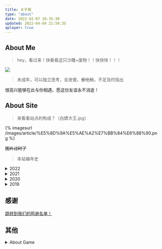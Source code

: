```yaml
---
title: 关于我
type: "about"
date: 2022-02-07 16:35:30
updated: 2022-04-04 21:50:35
aplayer: true
---
```


## About Me
>hey，看过来！快看看这只沙雕+废物！！快快快！！！
>

<div class="text-center">
  <div class="site-author-avatar">
    <img src="https://q1.qlogo.cn/g?b=qq&nk=2271225249&s=640">
  </div>
</div>

> 未成年，可以独立思考，会发傻，~~爱吃桃~~，不足及时指出


很高兴能够在此与你相遇，愿这份友谊永不消逝！


## About Site
>来看看站点的构成？（白嫖大王.jpg）

{% imagesurl /images/article/%E5%8D%9A%E5%AE%A2%E7%BB%84%E6%88%90.png %}

~~图片过时了~~

>本站编年史

<details>
<summary>2022</summary>

### 2022-6-7
博客静态资源cdn由JsDelivr更换为ElemeUnpkg镜像，保证基础访问速度


### 2022-6-7
<a href="https://github.com/tianxiang-tester/img">tianxiang-tester/img</a> 更新

将原包进行拆分，分别为arknights(0.x)、genshin(1.x)、others(2.x)

每个包体分版本上传至NPM，壁纸版本号为(10.x)

**博客CDN由CloudFlare更换为腾讯CDN（能用就行）**

### 2022-6-5
<a href="https://github.com/tianxiang-tester/img">tianxiang-tester/img</a> 更新

将原包进行拆分，分别为arknights(0.x)、genshin(1.x)、others(2.x)

每个包体分版本上传至NPM，壁纸版本号为(10.x)

**博客CDN由CloudFlare更换为腾讯CDN（能用就行）**

### 2022-6-4
Python开发遇到困难，未知的HTTPX报错，继续使用php开发并使用learncloud提供的数据存储服务

顺便把支付宝实名换成我自己的了，对某些服务商进行实名认证

将保存在本地的明日方舟立绘上传至DogeCloud

### 2022-6-3
尝试使用php开发Github OAuth登录，将明日方舟的包体解码，立绘存储在本地

开发遇到困难：php没有内置好用的NoSQL数据库（不会用SQL语句查询）后采用Python开发

### 2022-3-26
初次部署Wexagonal <a class="heimu" little="HPP的升级版就是HPP+">(hexoplusplus plus)</a>

### 2022-3-25
购买域名<a href="https://prts.top">prts.top</a>，作为<a href="https://arknights.asia">arknights.asia</a>域名到期后的新域名

续费域名<a href="https://www.loyunet.cn">loyunet.cn</a>

决定日后前端域名为<a href="https://www.loyunet.cn">loyunet.cn</a>后端域名为<a href="https://prts.top">prts.top</a>

### 2022-1-29
新增友链朋友圈

### 2022-1-16
博客支持ServiceWorker及适配HexoPlusPlus

### 2022-1-15
静态博客部署

天翔开始简单学习Pyhton
</details>
<details>
<summary>2021</summary>

### 2021-8
天翔开始学习易语言和php

### 2021-5-9
注册域名<a href="https://arknights.asia">arknights.asia</a>

MurlAPI更名为Arknights.Asia

注册域名<a href="https://www.loyunet.cn">loyunet.cn</a>

洛圄网络主域名更换
</details>
<details>
<summary>2020</summary>

期间大大小小发生了一些事情，比如CoolQ的消逝

MisakaNetwork.ML改组，建立LoYuNetwork，购买域名<a href="https://loyunet.xyz">loyunet.xyz</a>

MurlAPI初步建立

~~有点记不太清了~~
</details>
<details>
<summary>2019</summary>

### 2019-8-12
发现了wordpress，并搭建了我第一个博客

### 2019-7-21
抱着尝试的态度，我搭建起了我的第一个动态网站，程序嘛，程序是discuz，对没错，我的第一个动态网站是论坛(doge)

### 2019-6-27
在机缘巧合下，我注册了我的第一个域名<a href="http://misakanetwork.ml">misakanetwork.ml</a>，这将我带入了web的世界中来。不过那时候还是对着百度写一些简单的网页
</details>

## 感谢

[跳转到我们的鸣谢名单！](../thanks/)

## 其他

<details>

<summary>About Game</summary>

### 明日方舟

997437387

月霜夕#4422

### 我的世界Minecraft
 
Java: TARS_TNXG
BE: tian xiang zax6

### 少女前线

1516432

TARS天翔

### 崩坏3

260574680

天翔

### 原神

142617967

天翔TNXG

</details>